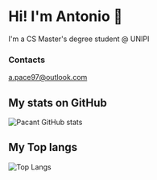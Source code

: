 # Hi! I'm Antonio 🐬
I'm a CS Master's degree student @ UNIPI

### Contacts
a.pace97@outlook.com

## My stats on GitHub
![Pacant  GitHub stats](https://github-readme-stats.vercel.app/api?username=pacant&show_icons=true&theme=synthwave)

## My Top langs
![Top Langs](https://github-readme-stats.vercel.app/api/top-langs/?username=pacant&show_icons=true&theme=synthwave)

